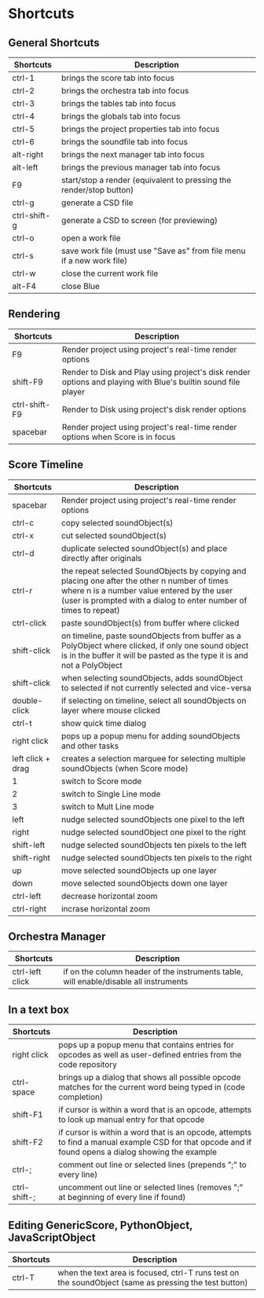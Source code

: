 # Shortcuts

## General Shortcuts

| Shortcuts    | Description                                                           |
| ------------ | --------------------------------------------------------------------- |
| ctrl-1       | brings the score tab into focus                                       |
| ctrl-2       | brings the orchestra tab into focus                                   |
| ctrl-3       | brings the tables tab into focus                                      |
| ctrl-4       | brings the globals tab into focus                                     |
| ctrl-5       | brings the project properties tab into focus                          |
| ctrl-6       | brings the soundfile tab into focus                                   |
| alt-right    | brings the next manager tab into focus                                |
| alt-left     | brings the previous manager tab into focus                            |
| F9           | start/stop a render (equivalent to pressing the render/stop button)   |
| ctrl-g       | generate a CSD file                                                   |
| ctrl-shift-g | generate a CSD to screen (for previewing)                             |
| ctrl-o       | open a work file                                                      |
| ctrl-s       | save work file (must use "Save as" from file menu if a new work file) |
| ctrl-w       | close the current work file                                           |
| alt-F4       | close Blue                                                            |

## Rendering

| Shortcuts     | Description                                                                                                   |
| ------------- | ------------------------------------------------------------------------------------------------------------- |
| F9            | Render project using project's real-time render options                                                       |
| shift-F9      | Render to Disk and Play using project's disk render options and playing with Blue's builtin sound file player |
| ctrl-shift-F9 | Render to Disk using project's disk render options                                                            |
| spacebar      | Render project using project's real-time render options when Score is in focus                                |


## Score Timeline

| Shortcuts         | Description                                                                                                                                                                                                     |
| ----------------- | --------------------------------------------------------------------------------------------------------------------------------------------------------------------------------------------------------------- |
| spacebar          | Render project using project's real-time render options |
| ctrl-c            | copy selected soundObject(s)                                                                                                                                                                                    |
| ctrl-x            | cut selected soundObject(s)                                                                                                                                                                                     |
| ctrl-d            | duplicate selected soundObject(s) and place directly after originals                                                                                                                                            |
| ctrl-r            | the repeat selected SoundObjects by copying and placing one after the other n number of times where n is a number value entered by the user (user is prompted with a dialog to enter number of times to repeat) |
| ctrl-click        | paste soundObject(s) from buffer where clicked                                                                                                                                                                  |
| shift-click       | on timeline, paste soundObjects from buffer as a PolyObject where clicked, if only one sound object is in the buffer it will be pasted as the type it is and not a PolyObject                                   |
| shift-click       | when selecting soundObjects, adds soundObject to selected if not currently selected and vice-versa                                                                                                              |
| double-click      | if selecting on timeline, select all soundObjects on layer where mouse clicked                                                                                                                                  |
| ctrl-t            | show quick time dialog                                                                                                                                                                                          |
| right click       | pops up a popup menu for adding soundObjects and other tasks                                                                                                                                                    |
| left click + drag | creates a selection marquee for selecting multiple soundObjects (when Score mode)                                                                                                                               |
| 1                 | switch to Score mode                                                                                                                                                                                            |
| 2                 | switch to Single Line mode                                                                                                                                                                                      |
| 3                 | switch to Mult Line mode                                                                                                                                                                                        |
| left              | nudge selected soundObjects one pixel to the left                                                                                                                                                               |
| right             | nudge selected soundObject one pixel to the right                                                                                                                                                               |
| shift-left        | nudge selected soundObjects ten pixels to the left                                                                                                                                                              |
| shift-right       | nudge selected soundObjects ten pixels to the right                                                                                                                                                             |
| up                | move selected soundObjects up one layer                                                                                                                                                                         |
| down              | move selected soundObjects down one layer                                                                                                                                                                       |
| ctrl-left         | decrease horizontal zoom                                                                                                                                                                                        |
| ctrl-right        | incrase horizontal zoom                                                                                                                                                                                         |

##  Orchestra Manager


| Shortcuts       | Description                                                                           |
| --------------- | ------------------------------------------------------------------------------------- |
| ctrl-left click | if on the column header of the instruments table, will enable/disable all instruments |


## In a text box

| Shortcuts    | Description                                                                                                                                         |
| ------------ | --------------------------------------------------------------------------------------------------------------------------------------------------- |
| right click  | pops up a popup menu that contains entries for opcodes as well as user-defined entries from the code repository                                     |
| ctrl-space   | brings up a dialog that shows all possible opcode matches for the current word being typed in (code completion)                                     |
| shift-F1     | if cursor is within a word that is an opcode, attempts to look up manual entry for that opcode                                                      |
| shift-F2     | if cursor is within a word that is an opcode, attempts to find a manual example CSD for that opcode and if found opens a dialog showing the example |
| ctrl-;       | comment out line or selected lines (prepends ";" to every line)                                                                                     |
| ctrl-shift-; | uncomment out line or selected lines (removes ";" at beginning of every line if found)                                                              |

## Editing GenericScore, PythonObject, JavaScriptObject


| Shortcuts | Description                                                                                           |
| --------- | ----------------------------------------------------------------------------------------------------- |
| ctrl-T    | when the text area is focused, ctrl-T runs test on the soundObject (same as pressing the test button) |

